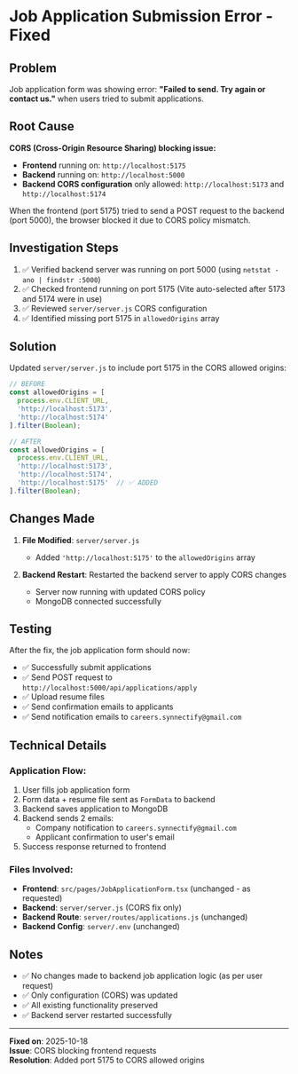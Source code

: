 # Job Application Submission Error - Fixed

## Problem
Job application form was showing error: **"Failed to send. Try again or contact us."** when users tried to submit applications.

## Root Cause
**CORS (Cross-Origin Resource Sharing) blocking issue:**

- **Frontend** running on: `http://localhost:5175`
- **Backend** running on: `http://localhost:5000`
- **Backend CORS configuration** only allowed: `http://localhost:5173` and `http://localhost:5174`

When the frontend (port 5175) tried to send a POST request to the backend (port 5000), the browser blocked it due to CORS policy mismatch.

## Investigation Steps
1. ✅ Verified backend server was running on port 5000 (using `netstat -ano | findstr :5000`)
2. ✅ Checked frontend running on port 5175 (Vite auto-selected after 5173 and 5174 were in use)
3. ✅ Reviewed `server/server.js` CORS configuration
4. ✅ Identified missing port 5175 in `allowedOrigins` array

## Solution
Updated `server/server.js` to include port 5175 in the CORS allowed origins:

```javascript
// BEFORE
const allowedOrigins = [
  process.env.CLIENT_URL,
  'http://localhost:5173',
  'http://localhost:5174'
].filter(Boolean);

// AFTER
const allowedOrigins = [
  process.env.CLIENT_URL,
  'http://localhost:5173',
  'http://localhost:5174',
  'http://localhost:5175'  // ✅ ADDED
].filter(Boolean);
```

## Changes Made
1. **File Modified**: `server/server.js`
   - Added `'http://localhost:5175'` to the `allowedOrigins` array
   
2. **Backend Restart**: Restarted the backend server to apply CORS changes
   - Server now running with updated CORS policy
   - MongoDB connected successfully

## Testing
After the fix, the job application form should now:
- ✅ Successfully submit applications
- ✅ Send POST request to `http://localhost:5000/api/applications/apply`
- ✅ Upload resume files
- ✅ Send confirmation emails to applicants
- ✅ Send notification emails to `careers.synnectify@gmail.com`

## Technical Details

### Application Flow:
1. User fills job application form
2. Form data + resume file sent as `FormData` to backend
3. Backend saves application to MongoDB
4. Backend sends 2 emails:
   - Company notification to `careers.synnectify@gmail.com`
   - Applicant confirmation to user's email
5. Success response returned to frontend

### Files Involved:
- **Frontend**: `src/pages/JobApplicationForm.tsx` (unchanged - as requested)
- **Backend**: `server/server.js` (CORS fix only)
- **Backend Route**: `server/routes/applications.js` (unchanged)
- **Backend Config**: `server/.env` (unchanged)

## Notes
- ✅ No changes made to backend job application logic (as per user request)
- ✅ Only configuration (CORS) was updated
- ✅ All existing functionality preserved
- ✅ Backend server restarted successfully

---
**Fixed on**: 2025-10-18  
**Issue**: CORS blocking frontend requests  
**Resolution**: Added port 5175 to CORS allowed origins
